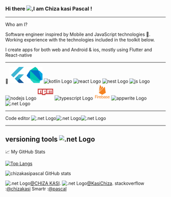 ### Hi there <img src="https://raw.githubusercontent.com/MartinHeinz/MartinHeinz/master/wave.gif" width="30px">,I am Chiza kasi Pascal !

<hr></hr>

Who am I?

Software engineer inspired by Mobile and JavaScript technologies 👀. Working experience with the technologies included in the toolkit below.

I create apps for both web and Android & ios, mostly using Flutter and React-native

<hr></hr>

🧰 
<img src="https://github.com/devicons/devicon/blob/master/icons/flutter/flutter-original.svg" alt="php Logo" with="50" height="50"/>
<img src="https://github.com/devicons/devicon/blob/master/icons/dart/dart-original.svg" alt="dart Logo" with="50" height="50"/>
<img src="https://cdn.jsdelivr.net/gh/devicons/devicon/icons/kotlin/kotlin-original.svg" alt="kotlin Logo" with="50" height="50"/>
<img src="https://cdn.jsdelivr.net/gh/devicons/devicon/icons/react/react-original.svg" alt="react Logo" with="50" height="50"/>  <img src="https://cdn.jsdelivr.net/gh/devicons/devicon/icons/nestjs/nestjs-plain.svg" alt="nest Logo" with="50" height="50"/>
<img src="https://cdn.jsdelivr.net/gh/devicons/devicon/icons/javascript/javascript-original.svg" alt="js Logo" with="50" height="50" />
<img src="https://cdn.jsdelivr.net/gh/devicons/devicon/icons/nodejs/nodejs-original.svg" alt="nodejs Logo" with="50" height="50" />        <img src="https://github.com/devicons/devicon/blob/master/icons/npm/npm-original-wordmark.svg" alt="npm Logo" with="50" height="50"/>
<img src="https://cdn.jsdelivr.net/gh/devicons/devicon/icons/typescript/typescript-plain.svg" alt="typescript Logo" with="50" height="50" />
<img src="https://github.com/devicons/devicon/blob/master/icons/firebase/firebase-plain-wordmark.svg" alt="firebase Logo" with="50" height="50"/>
<img src="https://cdn.jsdelivr.net/gh/devicons/devicon/icons/appwrite/appwrite-original.svg" alt="appwrite Logo" with="50" height="50" />
<img src="https://cdn.jsdelivr.net/gh/devicons/devicon/icons/dotnetcore/dotnetcore-original.svg" alt=".net Logo" with="50" height="50" />
 
 ---
 Code editor 
<img src="https://cdn.jsdelivr.net/gh/devicons/devicon/icons/vscode/vscode-original.svg"  alt=".net Logo" with="50" height="50" /><img src="https://cdn.jsdelivr.net/gh/devicons/devicon/icons/androidstudio/androidstudio-original.svg"  alt=".net Logo" with="50" height="50" /><img src="https://cdn.jsdelivr.net/gh/devicons/devicon/icons/visualstudio/visualstudio-plain.svg" alt=".net Logo" with="50" height="50" />

---
 versioning tools 
 <img src="https://cdn.jsdelivr.net/gh/devicons/devicon/icons/git/git-plain.svg"  alt=".net Logo" with="50" height="50" />
---
<g-emoji class="g-emoji" alias="chart_with_upwards_trend" fallback-src="https://github.githubassets.com/images/icons/emoji/unicode/1f4c8.png">📈</g-emoji> My GitHub Stats

[![Top Langs](https://github-readme-stats.vercel.app/api/top-langs/?username=chizakasipascal&theme=radical&layout=compact)](https://github.com/chizakasipascal/github-readme-stats)

![chizakasipascal GitHub stats](https://github-readme-stats.vercel.app/api?username=chizakasipascal&show_icons=true&theme=radical)

<!--
**chizakasipascal** is a ✨ _special_ ✨ repository because its `README.md` (this file) appears on your GitHub profile.

Here are some ideas to get you started:

- 🔭 I’m currently working on ...
- 🌱 I’m currently learning ...
- 👯 I’m looking to collaborate on ...
- 🤔 I’m looking for help with ...
- 💬 Ask me about ...
- 📫 How to reach me: ...
- 😄 Pronouns: ...
- ⚡ Fun fact: ...
-->
<img src="https://cdn.jsdelivr.net/gh/devicons/devicon/icons/linkedin/linkedin-original.svg" alt=".net Logo" with="20" height="20" />[@CHIZA KASI](https://www.linkedin.com/in/chiza-kasi-5288031b5/). 
<img src="https://cdn.jsdelivr.net/gh/devicons/devicon/icons/twitter/twitter-original.svg" alt=".net Logo" with="20" height="20" />[@KasiChiza](https://twitter.com/KasiChiza). 
stackoverflow :[@chizakasi](https://stackexchange.com/users/19216415/chiza-kasi)
Smartr :[@pascal](https://www.smartr.me/me/pascal.chizakasi)
